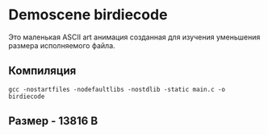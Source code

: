 # Demoscene birdiecode

Это маленькая ASCII art анимация созданная для изучения уменьшения размера исполняемого файла.

## Компиляция

```shell
gcc -nostartfiles -nodefaultlibs -nostdlib -static main.c -o birdiecode
```

## Размер - 13816 B